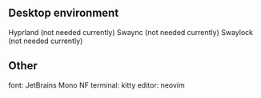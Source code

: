 ## Desktop environment
Hyprland (not needed currently)
Swaync (not needed currently)
Swaylock (not needed currently)

## Other
font: JetBrains Mono NF
terminal: kitty
editor: neovim
